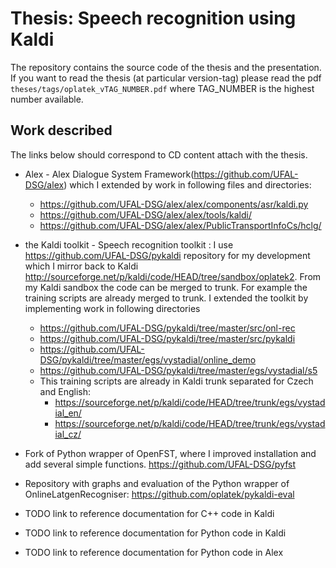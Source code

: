 Thesis: Speech recognition using Kaldi
======================================
The repository contains the source code of the thesis and the presentation.
If you want to read the thesis (at particular version-tag) please read the pdf `theses/tags/oplatek_vTAG_NUMBER.pdf` 
where TAG_NUMBER is the highest number available.

Work described
--------------
The links below should correspond to CD content attach with the thesis.

 * Alex - Alex Dialogue System Framework(https://github.com/UFAL-DSG/alex)
   which I extended by work in following files and directories:
   - https://github.com/UFAL-DSG/alex/alex/components/asr/kaldi.py
   - https://github.com/UFAL-DSG/alex/alex/tools/kaldi/
   - https://github.com/UFAL-DSG/alex/alex/PublicTransportInfoCs/hclg/

 * the Kaldi toolkit - Speech recognition toolkit :
   I use https://github.com/UFAL-DSG/pykaldi repository for my development which I mirror back to Kaldi http://sourceforge.net/p/kaldi/code/HEAD/tree/sandbox/oplatek2.
   From my Kaldi sandbox the code can be merged to trunk. For example the training scripts are already merged to trunk.
   I extended the toolkit by implementing work in following directories
   - https://github.com/UFAL-DSG/pykaldi/tree/master/src/onl-rec
   - https://github.com/UFAL-DSG/pykaldi/tree/master/src/pykaldi
   - https://github.com/UFAL-DSG/pykaldi/tree/master/egs/vystadial/online_demo
   - https://github.com/UFAL-DSG/pykaldi/tree/master/egs/vystadial/s5
   - This training scripts are already in Kaldi trunk separated for Czech and English:
     - https://sourceforge.net/p/kaldi/code/HEAD/tree/trunk/egs/vystadial_en/
     - https://sourceforge.net/p/kaldi/code/HEAD/tree/trunk/egs/vystadial_cz/

 * Fork of Python wrapper of OpenFST, where I improved installation and add several simple functions.
   https://github.com/UFAL-DSG/pyfst
 * Repository with graphs and evaluation of the Python wrapper of OnlineLatgenRecogniser:
   https://github.com/oplatek/pykaldi-eval
 * TODO link to reference documentation for C++ code in Kaldi
 * TODO link to reference documentation for Python code in Kaldi
 * TODO link to reference documentation for Python code in Alex
